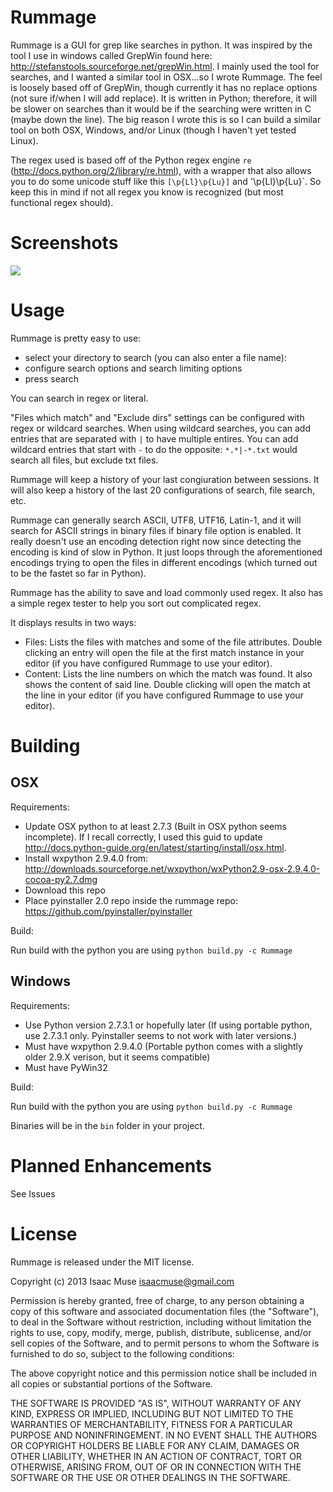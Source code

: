 Rummage
=======

Rummage is a GUI for grep like searches in python.  It was inspired by the tool I use in windows called GrepWin found here: http://stefanstools.sourceforge.net/grepWin.html.  I mainly used the tool for searches, and I wanted a similar tool in OSX...so I wrote Rummage.  The feel is loosely based off of GrepWin, though currently it has no replace options (not sure if/when I will add replace).  It is written in Python; therefore, it will be slower on searches than it would be if the searching were written in C (maybe down the line).  The big reason I wrote this is so I can build a similar tool on both OSX, Windows, and/or Linux (though I haven't yet tested Linux).

The regex used is based off of the Python regex engine `re` (http://docs.python.org/2/library/re.html), with a wrapper that also allows you to do some unicode stuff like this `[\p{Ll}\p{Lu}]` and '\p{Ll}\p{Lu}`.  So keep this in mind if not all regex you know is recognized (but most functional regex should).

Screenshots
=======

<img src="http://dl.dropboxusercontent.com/u/342698/Rummage/rummage_osx.png" border="0">

Usage
=======

Rummage is pretty easy to use:

- select your directory to search (you can also enter a file name):
- configure search options and search limiting options
- press search

You can search in regex or literal.

"Files which match" and "Exclude dirs" settings can be configured with regex or wildcard searches. When using wildcard searches, you can add entries that are separated with `|` to have multiple entires. You can add wildcard entries that start with `-` to do the opposite: `*.*|-*.txt` would search all files, but exclude txt files.

Rummage will keep a history of your last congiuration between sessions.  It will also keep a history of the last 20 configurations of search, file search, etc.

Rummage can generally search ASCII, UTF8, UTF16, Latin-1, and it will search for ASCII strings in binary files if binary file option is enabled.  It really doesn't use an encoding detection right now since detecting the encoding is kind of slow in Python.  It just loops through the aforementioned encodings trying to open the files in different encodings (which turned out to be the fastet so far in Python).

Rummage has the ability to save and load commonly used regex.  It also has a simple regex tester to help you sort out complicated regex.

It displays results in two ways:

- Files: Lists the files with matches and some of the file attributes.  Double clicking an entry will open the file at the first match instance in your editor (if you have configured Rummage to use your editor).
- Content: Lists the line numbers on which the match was found.  It also shows the content of said line.  Double clicking will open the match at the line in your editor (if you have configured Rummage to use your editor).


Building
=======

## OSX
Requirements:

- Update OSX python to at least 2.7.3 (Built in OSX python seems incomplete).  If I recall correctly, I used this guid to update http://docs.python-guide.org/en/latest/starting/install/osx.html.
- Install wxpython 2.9.4.0 from: http://downloads.sourceforge.net/wxpython/wxPython2.9-osx-2.9.4.0-cocoa-py2.7.dmg
- Download this repo
- Place pyinstaller 2.0 repo inside the rummage repo: https://github.com/pyinstaller/pyinstaller

Build:

Run build with the python you are using `python build.py -c Rummage`

## Windows
Requirements:

- Use Python version 2.7.3.1 or hopefully later (If using portable python, use 2.7.3.1 only.  Pyinstaller seems to not work with later versions.)
- Must have wxpython 2.9.4.0 (Portable python comes with a slightly older 2.9.X verison, but it seems compatible)
- Must have PyWin32

Build:

Run build with the python you are using `python build.py -c Rummage`

Binaries will be in the `bin` folder in your project.

Planned Enhancements
=======

See Issues

License
=======

Rummage is released under the MIT license.

Copyright (c) 2013 Isaac Muse <isaacmuse@gmail.com>

Permission is hereby granted, free of charge, to any person obtaining a copy of this software and associated documentation files (the "Software"), to deal in the Software without restriction, including without limitation the rights to use, copy, modify, merge, publish, distribute, sublicense, and/or sell copies of the Software, and to permit persons to whom the Software is furnished to do so, subject to the following conditions:

The above copyright notice and this permission notice shall be included in all copies or substantial portions of the Software.

THE SOFTWARE IS PROVIDED "AS IS", WITHOUT WARRANTY OF ANY KIND, EXPRESS OR IMPLIED, INCLUDING BUT NOT LIMITED TO THE WARRANTIES OF MERCHANTABILITY, FITNESS FOR A PARTICULAR PURPOSE AND NONINFRINGEMENT. IN NO EVENT SHALL THE AUTHORS OR COPYRIGHT HOLDERS BE LIABLE FOR ANY CLAIM, DAMAGES OR OTHER LIABILITY, WHETHER IN AN ACTION OF CONTRACT, TORT OR OTHERWISE, ARISING FROM, OUT OF OR IN CONNECTION WITH THE SOFTWARE OR THE USE OR OTHER DEALINGS IN THE SOFTWARE.
